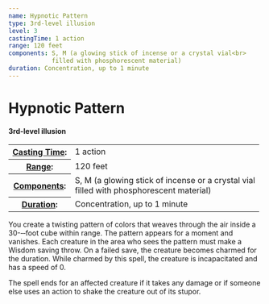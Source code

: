 ```yaml
---
name: Hypnotic Pattern
type: 3rd-level illusion
level: 3
castingTime: 1 action
range: 120 feet
components: S, M (a glowing stick of incense or a crystal vial<br>
			filled with phosphorescent material)
duration: Concentration, up to 1 minute
---
```


Hypnotic Pattern
================

#### 3rd-level illusion

<table cellspacing="0" class="statBlock"><tbody><tr><th><a href="/srd/spellcasting/castingASpell.htm#castingtime">Casting Time</a>:</th><td>1 action</td></tr><tr><th><a href="/srd/spellcasting/castingASpell.htm#range">Range</a>:</th><td>120 feet</td></tr><tr><th><a href="/srd/spellcasting/castingASpell.htm#components">Components</a>:</th><td>S, M (a glowing stick of incense or a crystal vial<br>filled with phosphorescent material)</td></tr><tr><th><a href="/srd/spellcasting/castingASpell.htm#duration">Duration</a>:</th><td>Concentration, up to 1 minute</td></tr></tbody></table>

You create a twisting pattern of colors that weaves through the air inside a 30-­‐‑foot cube within range. The pattern appears for a moment and vanishes. Each creature in the area who sees the pattern must make a Wisdom saving throw. On a failed save, the creature becomes charmed for the duration. While charmed by this spell, the creature is incapacitated and has a speed of 0.

The spell ends for an affected creature if it takes any damage or if someone else uses an action to shake the creature out of its stupor.